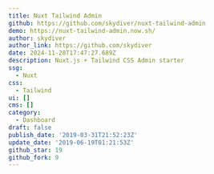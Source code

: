 ```yaml
---
title: Nuxt Tailwind Admin
github: https://github.com/skydiver/nuxt-tailwind-admin
demo: https://nuxt-tailwind-admin.now.sh/
author: skydiver
author_link: https://github.com/skydiver
date: 2024-11-28T17:47:27.689Z
description: Nuxt.js + Tailwind CSS Admin starter
ssg:
  - Nuxt
css:
  - Tailwind
ui: []
cms: []
category:
  - Dashboard
draft: false
publish_date: '2019-03-31T21:52:23Z'
update_date: '2019-06-19T01:21:53Z'
github_star: 19
github_fork: 9
---
```


